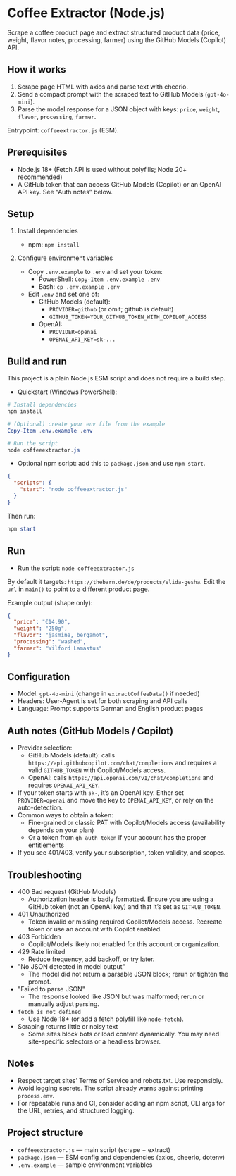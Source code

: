 # Coffee Extractor (Node.js)

Scrape a coffee product page and extract structured product data (price, weight, flavor notes, processing, farmer) using the GitHub Models (Copilot) API.

## How it works

1. Scrape page HTML with axios and parse text with cheerio.
2. Send a compact prompt with the scraped text to GitHub Models (`gpt-4o-mini`).
3. Parse the model response for a JSON object with keys: `price`, `weight`, `flavor`, `processing`, `farmer`.

Entrypoint: `coffeeextractor.js` (ESM).

## Prerequisites

- Node.js 18+ (Fetch API is used without polyfills; Node 20+ recommended)
- A GitHub token that can access GitHub Models (Copilot) or an OpenAI API key. See “Auth notes” below.

## Setup

1. Install dependencies
   - npm: `npm install`

2. Configure environment variables
   - Copy `.env.example` to `.env` and set your token:
     - PowerShell: `Copy-Item .env.example .env`
     - Bash: `cp .env.example .env`
   - Edit `.env` and set one of:
     - GitHub Models (default):
       - `PROVIDER=github` (or omit; github is default)
       - `GITHUB_TOKEN=YOUR_GITHUB_TOKEN_WITH_COPILOT_ACCESS`
     - OpenAI:
       - `PROVIDER=openai`
       - `OPENAI_API_KEY=sk-...`

## Build and run

This project is a plain Node.js ESM script and does not require a build step.

- Quickstart (Windows PowerShell):

```powershell
# Install dependencies
npm install

# (Optional) create your env file from the example
Copy-Item .env.example .env

# Run the script
node coffeeextractor.js
```

- Optional npm script: add this to `package.json` and use `npm start`.

```json
{
  "scripts": {
    "start": "node coffeeextractor.js"
  }
}
```

Then run:

```powershell
npm start
```

## Run

- Run the script: `node coffeeextractor.js`

By default it targets: `https://thebarn.de/de/products/elida-gesha`. Edit the `url` in `main()` to point to a different product page.

Example output (shape only):

```json
{
  "price": "€14.90",
  "weight": "250g",
  "flavor": "jasmine, bergamot",
  "processing": "washed",
  "farmer": "Wilford Lamastus"
}
```

## Configuration

- Model: `gpt-4o-mini` (change in `extractCoffeeData()` if needed)
- Headers: User-Agent is set for both scraping and API calls
- Language: Prompt supports German and English product pages

## Auth notes (GitHub Models / Copilot)

- Provider selection:
  - GitHub Models (default): calls `https://api.githubcopilot.com/chat/completions` and requires a valid `GITHUB_TOKEN` with Copilot/Models access.
  - OpenAI: calls `https://api.openai.com/v1/chat/completions` and requires `OPENAI_API_KEY`.
- If your token starts with `sk-`, it’s an OpenAI key. Either set `PROVIDER=openai` and move the key to `OPENAI_API_KEY`, or rely on the auto-detection.
- Common ways to obtain a token:
  - Fine-grained or classic PAT with Copilot/Models access (availability depends on your plan)
  - Or a token from `gh auth token` if your account has the proper entitlements
- If you see 401/403, verify your subscription, token validity, and scopes.

## Troubleshooting

- 400 Bad request (GitHub Models)
  - Authorization header is badly formatted. Ensure you are using a GitHub token (not an OpenAI key) and that it’s set as `GITHUB_TOKEN`.
- 401 Unauthorized
  - Token invalid or missing required Copilot/Models access. Recreate token or use an account with Copilot enabled.
- 403 Forbidden
  - Copilot/Models likely not enabled for this account or organization.
- 429 Rate limited
  - Reduce frequency, add backoff, or try later.
- "No JSON detected in model output"
  - The model did not return a parsable JSON block; rerun or tighten the prompt.
- "Failed to parse JSON"
  - The response looked like JSON but was malformed; rerun or manually adjust parsing.
- `fetch is not defined`
  - Use Node 18+ (or add a fetch polyfill like `node-fetch`).
- Scraping returns little or noisy text
  - Some sites block bots or load content dynamically. You may need site-specific selectors or a headless browser.

## Notes

- Respect target sites’ Terms of Service and robots.txt. Use responsibly.
- Avoid logging secrets. The script already warns against printing `process.env`.
- For repeatable runs and CI, consider adding an npm script, CLI args for the URL, retries, and structured logging.

## Project structure

- `coffeeextractor.js` — main script (scrape + extract)
- `package.json` — ESM config and dependencies (axios, cheerio, dotenv)
- `.env.example` — sample environment variables

